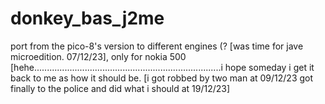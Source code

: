 # donkey_bas_j2me
port from the pico-8's version to different engines (? [was time for jave microedition. 07/12/23], only for nokia 500 [hehe..........................................................................i hope someday i get it back to me as how it should be. [i got robbed by two man at 09/12/23 got finally to the police and did what i should at 19/12/23]
